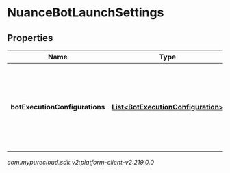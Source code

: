 # NuanceBotLaunchSettings


## Properties

| Name | Type | Description | Notes |
| ------------ | ------------- | ------------- | ------------- |
| **botExecutionConfigurations** | [**List&lt;BotExecutionConfiguration&gt;**](BotExecutionConfiguration) | The list of Nuance bots that are configured as available to the Genesys Cloud system |  |




_com.mypurecloud.sdk.v2:platform-client-v2:219.0.0_
